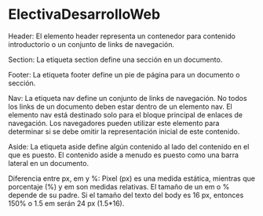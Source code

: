 # ElectivaDesarrolloWeb
Header: El elemento header representa un contenedor para contenido introductorio o un conjunto de links de navegación.

Section: La etiqueta section define una sección en un documento. 

Footer: La etiqueta footer define un pie de página para un documento o sección.

Nav: La etiqueta nav define un conjunto de links de navegación. No todos los links de un documento deben estar dentro de un elemento nav. El elemento nav está destinado solo para el bloque principal de enlaces de navegación. Los navegadores pueden utilizar este elemento para determinar si se debe omitir la representación inicial de este contenido.

Aside: La etiqueta aside define algún contenido al lado del contenido en el que es puesto. El contenido aside a menudo es puesto como una barra lateral en un documento.



Diferencia entre px, em y %:
Pixel (px) es una medida estática, mientras que porcentaje (%) y em son medidas relativas. El tamaño de un em o % depende de su padre. Si el tamaño del texto del body es 16 px, entonces 150% o 1.5 em serán 24 px (1.5*16).
